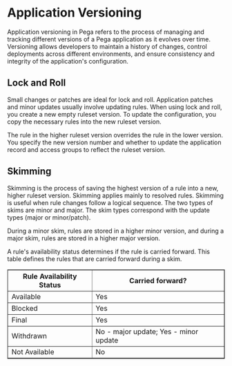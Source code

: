 # Application Versioning
Application versioning in Pega refers to the process of managing and tracking different versions of a Pega application as it evolves over time. Versioning allows developers to maintain a history of changes, control deployments across different environments, and ensure consistency and integrity of the application's configuration. 

## Lock and Roll
Small changes or patches are ideal for lock and roll. Application patches and minor updates usually involve updating rules. When using lock and roll, you create a new empty ruleset version. To update the configuration, you copy the necessary rules into the new ruleset version.

The rule in the higher ruleset version overrides the rule in the lower version. You specify the new version number and whether to update the application record and access groups to reflect the ruleset version.


## Skimming
Skimming is the process of saving the highest version of a rule into a new, higher ruleset version. Skimming applies mainly to resolved rules. Skimming is useful when rule changes follow a logical sequence. The two types of skims are minor and major. The skim types correspond with the update types (major or minor/patch).

During a minor skim, rules are stored in a higher minor version, and during a major skim, rules are stored in a higher major version.

A rule's availability status determines if the rule is carried forward. This table defines the rules that are carried forward during a skim.
<table border="1">
  <tr>
    <th>Rule Availability Status</th>
    <th>Carried forward?</th>
  </tr>
  <tr>
    <td>Available</td>
    <td>Yes</td>
  </tr>
  <tr>
    <td>Blocked</td>
    <td>Yes</td>
  </tr>
  <tr>
    <td>Final</td>
    <td>Yes</td>
  </tr>
  <tr>
    <td>Withdrawn</td>
    <td>No - major update; Yes - minor update</td>
  </tr>
  <tr>
    <td>Not Available</td>
    <td>No</td>
  </tr>
</table>
